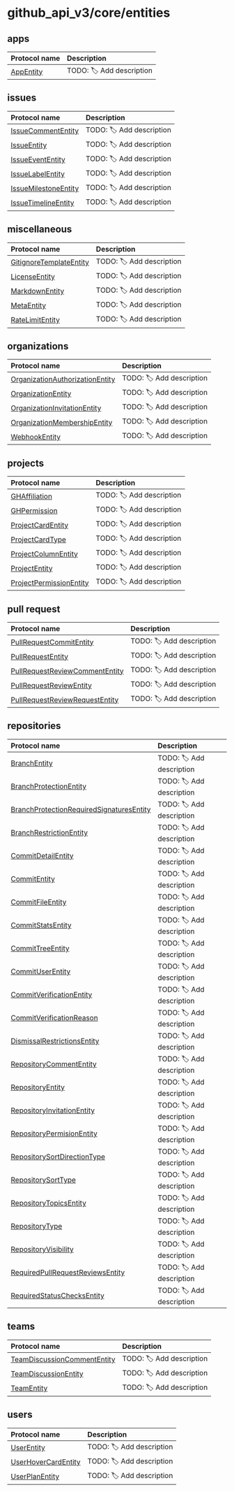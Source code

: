 # github_api_v3/core/entities


## apps

|Protocol name                                  | Description               |
|:----------------------------------------------|:--------------------------|
|[AppEntity](./apps/AppEntity.swift)                   | TODO: 🏷 Add description  |


## issues

|Protocol name                                                | Description               |
|:------------------------------------------------------------|:--------------------------|
|[IssueCommentEntity](./issues/IssueCommentEntity.swift)      | TODO: 🏷 Add description  |
|[IssueEntity](./issues/IssueEntity.swift)                    | TODO: 🏷 Add description  |
|[IssueEventEntity](./issues/IssueEventEntity.swift)          | TODO: 🏷 Add description  |
|[IssueLabelEntity](./issues/IssueLabelEntity.swift)          | TODO: 🏷 Add description  |
|[IssueMilestoneEntity](./issues/IssueMilestoneEntity.swift)  | TODO: 🏷 Add description  |
|[IssueTimelineEntity](./issues/IssueTimelineEntity.swift)    | TODO: 🏷 Add description  |


## miscellaneous

|Protocol name                                                            | Description               |
|:------------------------------------------------------------------------|:--------------------------|
|[GitignoreTemplateEntity](./miscellaneous/GitignoreTemplateEntity.swift) | TODO: 🏷 Add description  |
|[LicenseEntity](./miscellaneous/LicenseEntity.swift)                     | TODO: 🏷 Add description  |
|[MarkdownEntity](./miscellaneous/MarkdownEntity.swift)                   | TODO: 🏷 Add description  |
|[MetaEntity](./miscellaneous/MetaEntity.swift)                           | TODO: 🏷 Add description  |
|[RateLimitEntity](./miscellaneous/RateLimitEntity.swift)                 | TODO: 🏷 Add description  |


## organizations

|Protocol name                                                                            | Description               |
|:----------------------------------------------------------------------------------------|:--------------------------|
|[OrganizationAuthorizationEntity](./organizations/OrganizationAuthorizationEntity.swift) | TODO: 🏷 Add description  |
|[OrganizationEntity](./organizations/OrganizationEntity.swift)                           | TODO: 🏷 Add description  |
|[OrganizationInvitationEntity](./organizations/OrganizationInvitationEntity.swift)       | TODO: 🏷 Add description  |
|[OrganizationMembershipEntity](./organizations/OrganizationMembershipEntity.swift)       | TODO: 🏷 Add description  |
|[WebhookEntity](./organizations/WebhookEntity.swift)                                     | TODO: 🏷 Add description  |


## projects

|Protocol name                                                       | Description               |
|:-------------------------------------------------------------------|:--------------------------|
|[GHAffiliation](./projects/GHAffiliation.swift)                     | TODO: 🏷 Add description  |
|[GHPermission](./projects/GHPermission.swift)                       | TODO: 🏷 Add description  |
|[ProjectCardEntity](./projects/ProjectCardEntity.swift)             | TODO: 🏷 Add description  |
|[ProjectCardType](./projects/ProjectCardType.swift)                 | TODO: 🏷 Add description  |
|[ProjectColumnEntity](./projects/ProjectColumnEntity.swift)         | TODO: 🏷 Add description  |
|[ProjectEntity](./projects/ProjectEntity.swift)                     | TODO: 🏷 Add description  |
|[ProjectPermissionEntity](./projects/ProjectPermissionEntity.swift) | TODO: 🏷 Add description  |


## pull request

|Protocol name                                                                          | Description               |
|:--------------------------------------------------------------------------------------|:--------------------------|
|[PullRequestCommitEntity](./pull_requests/PullRequestCommitEntity.swift)               | TODO: 🏷 Add description  |
|[PullRequestEntity](./pull_requests/PullRequestEntity.swift)                           | TODO: 🏷 Add description  |
|[PullRequestReviewCommentEntity](./pull_requests/PullRequestReviewCommentEntity.swift) | TODO: 🏷 Add description  |
|[PullRequestReviewEntity](./pull_requests/PullRequestReviewEntity.swift)               | TODO: 🏷 Add description  |
|[PullRequestReviewRequestEntity](./pull_requests/PullRequestReviewRequestEntity.swift) | TODO: 🏷 Add description  |


## repositories

|Protocol name                                                                                              | Description               |
|:----------------------------------------------------------------------------------------------------------|:--------------------------|
|[BranchEntity](./repositories/BranchEntity.swift)                                                          | TODO: 🏷 Add description  |
|[BranchProtectionEntity](./repositories/BranchProtectionEntity.swift)                                      | TODO: 🏷 Add description  |
|[BranchProtectionRequiredSignaturesEntity](./repositories/BranchProtectionRequiredSignaturesEntity.swift)  | TODO: 🏷 Add description  |
|[BranchRestrictionEntity](./repositories/BranchRestrictionEntity.swift)                                    | TODO: 🏷 Add description  |
|[CommitDetailEntity](./repositories/CommitDetailEntity.swift)                                              | TODO: 🏷 Add description  |
|[CommitEntity](./repositories/CommitEntity.swift)                                                          | TODO: 🏷 Add description  |
|[CommitFileEntity](./repositories/CommitFileEntity.swift)                                                  | TODO: 🏷 Add description  |
|[CommitStatsEntity](./repositories/CommitStatsEntity.swift)                                                | TODO: 🏷 Add description  |
|[CommitTreeEntity](./repositories/CommitTreeEntity.swift)                                                  | TODO: 🏷 Add description  |
|[CommitUserEntity](./repositories/CommitUserEntity.swift)                                                  | TODO: 🏷 Add description  |
|[CommitVerificationEntity](./repositories/CommitVerificationEntity.swift)                                  | TODO: 🏷 Add description  |
|[CommitVerificationReason](./repositories/CommitVerificationReason.swift)                                  | TODO: 🏷 Add description  |
|[DismissalRestrictionsEntity](./repositories/DismissalRestrictionsEntity.swift)                            | TODO: 🏷 Add description  |
|[RepositoryCommentEntity](./repositories/RepositoryCommentEntity.swift)                                    | TODO: 🏷 Add description  |
|[RepositoryEntity](./repositories/RepositoryEntity.swift)                                                  | TODO: 🏷 Add description  |
|[RepositoryInvitationEntity](./repositories/RepositoryInvitationEntity.swift)                              | TODO: 🏷 Add description  |
|[RepositoryPermisionEntity](./repositories/RepositoryPermisionEntity.swift)                                | TODO: 🏷 Add description  |
|[RepositorySortDirectionType](./repositories/RepositorySortDirectionType.swift)                            | TODO: 🏷 Add description  |
|[RepositorySortType](./repositories/RepositorySortType.swift)                                              | TODO: 🏷 Add description  |
|[RepositoryTopicsEntity](./repositories/RepositoryTopicsEntity.swift)                                      | TODO: 🏷 Add description  |
|[RepositoryType](./repositories/RepositoryType.swift)                                                      | TODO: 🏷 Add description  |
|[RepositoryVisibility](./repositories/RepositoryVisibility.swift)                                          | TODO: 🏷 Add description  |
|[RequiredPullRequestReviewsEntity](./repositories/RequiredPullRequestReviewsEntity.swift)                  | TODO: 🏷 Add description  |
|[RequiredStatusChecksEntity](./repositories/RequiredStatusChecksEntity.swift)                              | TODO: 🏷 Add description  |


## teams

|Protocol name                                                             | Description               |
|:-------------------------------------------------------------------------|:--------------------------|
|[TeamDiscussionCommentEntity](./teams/TeamDiscussionCommentEntity.swift)  | TODO: 🏷 Add description  |
|[TeamDiscussionEntity](./teams/TeamDiscussionEntity.swift)                | TODO: 🏷 Add description  |
|[TeamEntity](./teams/TeamEntity.swift)                                    | TODO: 🏷 Add description  |

## users

|Protocol name                                            | Description               |
|:--------------------------------------------------------|:--------------------------|
|[UserEntity](./users/UserEntity.swift)                   | TODO: 🏷 Add description  |
|[UserHoverCardEntity](./users/UserHoverCardEntity.swift) | TODO: 🏷 Add description  |
|[UserPlanEntity](./users/UserPlanEntity.swift)           | TODO: 🏷 Add description  |
